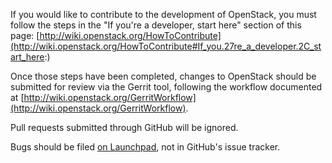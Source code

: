 If you would like to contribute to the development of OpenStack,
you must follow the steps in the "If you're a developer, start here"
section of this page: [http://wiki.openstack.org/HowToContribute](http://wiki.openstack.org/HowToContribute#If_you.27re_a_developer.2C_start_here:)

Once those steps have been completed, changes to OpenStack
should be submitted for review via the Gerrit tool, following
the workflow documented at [http://wiki.openstack.org/GerritWorkflow](http://wiki.openstack.org/GerritWorkflow).

Pull requests submitted through GitHub will be ignored.

Bugs should be filed [on Launchpad](https://bugs.launchpad.net/raksha),
not in GitHub's issue tracker.
